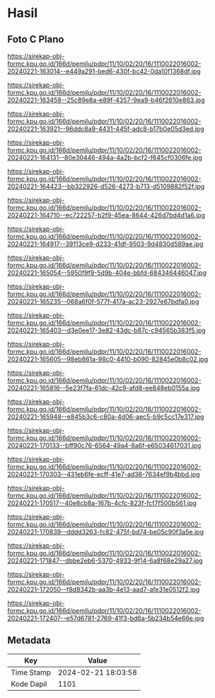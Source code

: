 # Hasil

## Foto C Plano

https://sirekap-obj-formc.kpu.go.id/166d/pemilu/pdpr/11/10/02/20/16/1110022016002-20240221-163014--e449a291-bed6-430f-bc42-0da10f1368df.jpg

https://sirekap-obj-formc.kpu.go.id/166d/pemilu/pdpr/11/10/02/20/16/1110022016002-20240221-163458--25c89e8a-e89f-4357-9ea9-b46f2610e863.jpg

https://sirekap-obj-formc.kpu.go.id/166d/pemilu/pdpr/11/10/02/20/16/1110022016002-20240221-163921--96ddc8a9-4431-445f-adc8-b17b0e05d3ed.jpg

https://sirekap-obj-formc.kpu.go.id/166d/pemilu/pdpr/11/10/02/20/16/1110022016002-20240221-164131--80e30446-494a-4a2b-bcf2-f645cf0306fe.jpg

https://sirekap-obj-formc.kpu.go.id/166d/pemilu/pdpr/11/10/02/20/16/1110022016002-20240221-164423--bb322926-d526-4273-b713-d5109882f52f.jpg

https://sirekap-obj-formc.kpu.go.id/166d/pemilu/pdpr/11/10/02/20/16/1110022016002-20240221-164710--ec722257-b2f9-45ea-8644-426d7bd4d1a6.jpg

https://sirekap-obj-formc.kpu.go.id/166d/pemilu/pdpr/11/10/02/20/16/1110022016002-20240221-164917--39113ce9-d233-41df-9503-9d4830d589ae.jpg

https://sirekap-obj-formc.kpu.go.id/166d/pemilu/pdpr/11/10/02/20/16/1110022016002-20240221-165054--5950f9f9-5d9b-404e-bbfd-684346446047.jpg

https://sirekap-obj-formc.kpu.go.id/166d/pemilu/pdpr/11/10/02/20/16/1110022016002-20240221-165235--068a6f0f-577f-417a-ac23-2927e67bdfa0.jpg

https://sirekap-obj-formc.kpu.go.id/166d/pemilu/pdpr/11/10/02/20/16/1110022016002-20240221-165403--d3e0ee17-3e82-43dc-b87c-c94565b383f5.jpg

https://sirekap-obj-formc.kpu.go.id/166d/pemilu/pdpr/11/10/02/20/16/1110022016002-20240221-165605--98eb861a-98c0-4410-b090-82845e0b8c02.jpg

https://sirekap-obj-formc.kpu.go.id/166d/pemilu/pdpr/11/10/02/20/16/1110022016002-20240221-165816--5e23f7fa-61dc-42c9-afd8-ee848eb0155a.jpg

https://sirekap-obj-formc.kpu.go.id/166d/pemilu/pdpr/11/10/02/20/16/1110022016002-20240221-165948--e845b3c6-c80a-4d06-aec5-b9c5cc17e317.jpg

https://sirekap-obj-formc.kpu.go.id/166d/pemilu/pdpr/11/10/02/20/16/1110022016002-20240221-170133--bff90c76-6564-49a4-8a6f-e65034617031.jpg

https://sirekap-obj-formc.kpu.go.id/166d/pemilu/pdpr/11/10/02/20/16/1110022016002-20240221-170303--431eb6fe-ecff-41e7-ad36-7634ef9b4bbd.jpg

https://sirekap-obj-formc.kpu.go.id/166d/pemilu/pdpr/11/10/02/20/16/1110022016002-20240221-170517--40e8cb8a-167b-4cfc-823f-fcf7f500b561.jpg

https://sirekap-obj-formc.kpu.go.id/166d/pemilu/pdpr/11/10/02/20/16/1110022016002-20240221-170839--dddd3263-fc82-475f-bd74-be05c90f3a5e.jpg

https://sirekap-obj-formc.kpu.go.id/166d/pemilu/pdpr/11/10/02/20/16/1110022016002-20240221-171847--dbbe2eb6-5370-4933-9f14-6a8f68e29a27.jpg

https://sirekap-obj-formc.kpu.go.id/166d/pemilu/pdpr/11/10/02/20/16/1110022016002-20240221-172050--f8d8342b-aa3b-4e13-aad7-afe31e0512f2.jpg

https://sirekap-obj-formc.kpu.go.id/166d/pemilu/pdpr/11/10/02/20/16/1110022016002-20240221-172407--e57d6781-2769-41f3-bd6a-5b234b54e66e.jpg


## Metadata

| Key        | Value               |
| ---------- | ------------------- |
| Time Stamp | 2024-02-21 18:03:58 |
| Kode Dapil | 1101                |



